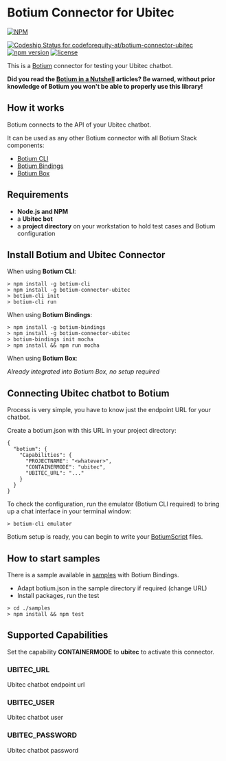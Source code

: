 # Botium Connector for Ubitec

[![NPM](https://nodei.co/npm/botium-connector-ubitec.png?downloads=true&downloadRank=true&stars=true)](https://nodei.co/npm/botium-connector-ubitec/)

[![Codeship Status for codeforequity-at/botium-connector-ubitec](https://app.codeship.com/projects/69e80810-6c83-0138-fc87-523c19412751/status?branch=master)](https://app.codeship.com/projects/394685)
[![npm version](https://badge.fury.io/js/botium-connector-ubitec.svg)](https://badge.fury.io/js/botium-connector-ubitec)
[![license](https://img.shields.io/github/license/mashape/apistatus.svg)]()


This is a [Botium](https://www.botium.ai) connector for testing your Ubitec chatbot.

__Did you read the [Botium in a Nutshell](https://medium.com/@floriantreml/botium-in-a-nutshell-part-1-overview-f8d0ceaf8fb4) articles? Be warned, without prior knowledge of Botium you won't be able to properly use this library!__

## How it works
Botium connects to the API of your Ubitec chatbot.

It can be used as any other Botium connector with all Botium Stack components:
* [Botium CLI](https://github.com/codeforequity-at/botium-cli/)
* [Botium Bindings](https://github.com/codeforequity-at/botium-bindings/)
* [Botium Box](https://www.botium.ai)

## Requirements
* **Node.js and NPM**
* a **Ubitec bot**
* a **project directory** on your workstation to hold test cases and Botium configuration

## Install Botium and Ubitec Connector

When using __Botium CLI__:

```
> npm install -g botium-cli
> npm install -g botium-connector-ubitec
> botium-cli init
> botium-cli run
```

When using __Botium Bindings__:

```
> npm install -g botium-bindings
> npm install -g botium-connector-ubitec
> botium-bindings init mocha
> npm install && npm run mocha
```

When using __Botium Box__:

_Already integrated into Botium Box, no setup required_

## Connecting Ubitec chatbot to Botium

Process is very simple, you have to know just the endpoint URL for your chatbot.
  
Create a botium.json with this URL in your project directory: 

```
{
  "botium": {
    "Capabilities": {
      "PROJECTNAME": "<whatever>",
      "CONTAINERMODE": "ubitec",
      "UBITEC_URL": "..."
    }
  }
}
```

To check the configuration, run the emulator (Botium CLI required) to bring up a chat interface in your terminal window:

```
> botium-cli emulator
```

Botium setup is ready, you can begin to write your [BotiumScript](https://github.com/codeforequity-at/botium-core/wiki/Botium-Scripting) files.

## How to start samples

There is a sample available in [samples](./samples) with Botium Bindings.

* Adapt botium.json in the sample directory if required (change URL)
* Install packages, run the test

```
> cd ./samples
> npm install && npm test
```

## Supported Capabilities

Set the capability __CONTAINERMODE__ to __ubitec__ to activate this connector.

### UBITEC_URL
Ubitec chatbot endpoint url

### UBITEC_USER
Ubitec chatbot user

### UBITEC_PASSWORD
Ubitec chatbot password
